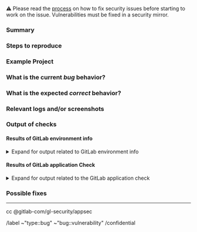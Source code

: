 <!---
Please read this!

This template is for reporting a security vulnerability about GitLab or 
GitLab.com

Strongly consider reporting via https://hackerone.com/gitlab, as 
HackerOne is our preferred disclosure platform.

See also:

- https://about.gitlab.com/security/disclosure/
- https://about.gitlab.com/handbook/engineering/security/#creating-new-security-issues
- https://about.gitlab.com/handbook/engineering/security/#engaging-the-security-on-call

--->

⚠ Please read the [process](https://gitlab.com/gitlab-org/release/docs/-/blob/master/general/security/engineer.md) on how to fix security issues before starting to work on the issue. Vulnerabilities must be fixed in a security mirror.

### Summary

<!-- Summarize the bug encountered concisely. -->

### Steps to reproduce

<!-- Describe how one can reproduce the issue - this is very important. Please use an ordered list. -->

### Example Project

<!-- If possible, please create an example project here on GitLab.com that exhibits the problematic 
behavior, and link to it here in the bug report. If you are using an older version of GitLab, this 
will also determine whether the bug is fixed in a more recent version. -->

### What is the current *bug* behavior?

<!-- Describe what actually happens. -->

### What is the expected *correct* behavior?

<!-- Describe what you should see instead. -->

### Relevant logs and/or screenshots

<!-- Paste any relevant logs - please use code blocks (```) to format console output, logs, and code
 as it's tough to read otherwise. -->

### Output of checks

<!-- If you are reporting a bug on GitLab.com, write: This bug happens on GitLab.com -->

#### Results of GitLab environment info

<!--  Input any relevant GitLab environment information if needed. -->

<details>
<summary>Expand for output related to GitLab environment info</summary>

<pre>

(For installations with omnibus-gitlab package run and paste the output of:
`sudo gitlab-rake gitlab:env:info`)

(For installations from source run and paste the output of:
`sudo -u git -H bundle exec rake gitlab:env:info RAILS_ENV=production`)

</pre>
</details>

#### Results of GitLab application Check

<!--  Input any relevant GitLab application check information if needed. -->

<details>
<summary>Expand for output related to the GitLab application check</summary>
<pre>

(For installations with omnibus-gitlab package run and paste the output of:
`sudo gitlab-rake gitlab:check SANITIZE=true`)

(For installations from source run and paste the output of:
`sudo -u git -H bundle exec rake gitlab:check RAILS_ENV=production SANITIZE=true`)

(we will only investigate if the tests are passing)

</pre>
</details>

### Possible fixes

<!-- If you can, link to the line of code that might be responsible for the problem. -->


---

<!-- Do not edit past here unless you are certain of the impact -->

cc @gitlab-com/gl-security/appsec

/label ~"type::bug" ~"bug::vulnerability"
/confidential
